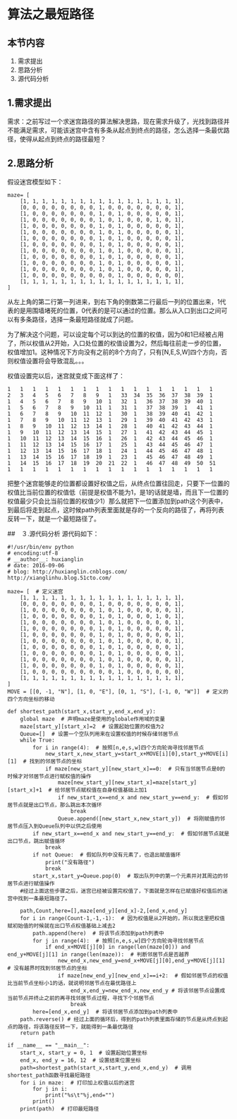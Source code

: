# 算法之最短路径

## 本节内容
1. 需求提出
2. 思路分析
3. 源代码分析

## 1.需求提出
需求：之前写过一个求迷宫路径的算法解决思路，现在需求升级了，光找到路径并不能满足需求，可能该迷宫中含有多条从起点到终点的路径，怎么选择一条最优路径，使得从起点到终点的路径最短？

## 2.思路分析
假设迷宫模型如下：

	maze= [
	    [1, 1, 1, 1, 1, 1, 1, 1, 1, 1, 1, 1, 1, 1, 1, 1, 1],
	    [0, 0, 0, 0, 0, 0, 0, 0, 1, 0, 0, 0, 0, 0, 0, 0, 1],
	    [1, 0, 0, 0, 0, 0, 0, 0, 1, 0, 1, 0, 0, 0, 0, 0, 1],
	    [1, 0, 0, 0, 0, 0, 0, 0, 1, 0, 1, 0, 0, 0, 1, 0, 1],
	    [1, 0, 0, 0, 0, 0, 0, 0, 1, 0, 1, 0, 0, 0, 0, 0, 1],
	    [1, 0, 0, 0, 0, 0, 0, 0, 1, 0, 1, 0, 0, 0, 0, 0, 1],
	    [1, 0, 0, 0, 0, 0, 0, 0, 1, 0, 1, 0, 0, 0, 0, 0, 1],
	    [1, 0, 0, 0, 0, 0, 0, 0, 1, 0, 1, 0, 0, 0, 0, 0, 1],
	    [1, 0, 0, 0, 0, 0, 0, 0, 1, 0, 1, 0, 0, 0, 0, 0, 1],
	    [1, 0, 0, 0, 0, 0, 0, 0, 1, 0, 1, 0, 0, 0, 0, 0, 1],
	    [1, 0, 0, 0, 0, 0, 0, 0, 1, 0, 1, 0, 0, 0, 0, 0, 1],
	    [1, 0, 0, 0, 0, 0, 0, 0, 1, 0, 1, 0, 0, 0, 0, 0, 1],
	    [1, 0, 0, 0, 0, 0, 0, 0, 0, 0, 1, 0, 0, 0, 0, 0, 0],
	    [1, 1, 1, 1, 1, 1, 1, 1, 1, 1, 1, 1, 1, 1, 1, 1, 1],
	]

从左上角的第二行第一列进来，到右下角的倒数第二行最后一列的位置出来，1代表的是用围墙堵死的位置，0代表的是可以通过的位置。那么从入口到出口之间可以有多条路径，选择一条最短路径就成了问题。

为了解决这个问题，可以设定每个可以到达的位置的权值，因为0和1已经被占用了，所以权值从2开始，入口处位置的权值设置为2，然后每往前走一步的位置，权值增加1。这种情况下方向没有之前的8个方向了，只有[N,E,S,W]四个方向，否则权值设置将会导致混乱。。。

权值设置完以后，迷宫就变成下面这样了：

	1	1	1	1	1	1	1	1	1	1	1	1	1	1	1	1	1	
	2	3	4	5	6	7	8	9	1	33	34	35	36	37	38	39	1	
	1	4	5	6	7	8	9	10	1	32	1	36	37	38	39	40	1	
	1	5	6	7	8	9	10	11	1	31	1	37	38	39	1	41	1	
	1	6	7	8	9	10	11	12	1	30	1	38	39	40	41	42	1	
	1	7	8	9	10	11	12	13	1	29	1	39	40	41	42	43	1	
	1	8	9	10	11	12	13	14	1	28	1	40	41	42	43	44	1	
	1	9	10	11	12	13	14	15	1	27	1	41	42	43	44	45	1	
	1	10	11	12	13	14	15	16	1	26	1	42	43	44	45	46	1	
	1	11	12	13	14	15	16	17	1	25	1	43	44	45	46	47	1	
	1	12	13	14	15	16	17	18	1	24	1	44	45	46	47	48	1	
	1	13	14	15	16	17	18	19	1	23	1	45	46	47	48	49	1	
	1	14	15	16	17	18	19	20	21	22	1	46	47	48	49	50	51	
	1	1	1	1	1	1	1	1	1	1	1	1	1	1	1	1	1

把整个迷宫能够走的位置都设置好权值之后，从终点位置往回走，只要下一位置的权值比当前位置的权值低（前提是权值不能为1，是1的话就是墙，而且下一位置的权值最少只会比当前位置的权值少1）那么就把下一位置添加到path这个列表中，到最后将走到起点，这时候path列表里面就是存的一个反向的路径了，再将列表反转一下，就是一个最短路径了。

##　３.源代码分析
源代码如下：

	#!/usr/bin/env python
	# encoding:utf-8
	# __author__: huxianglin
	# date: 2016-09-06
	# blog: http://huxianglin.cnblogs.com/ http://xianglinhu.blog.51cto.com/
	
	maze= [  # 定义迷宫
	    [1, 1, 1, 1, 1, 1, 1, 1, 1, 1, 1, 1, 1, 1, 1, 1, 1],
	    [0, 0, 0, 0, 0, 0, 0, 0, 1, 0, 0, 0, 0, 0, 0, 0, 1],
	    [1, 0, 0, 0, 0, 0, 0, 0, 1, 0, 1, 0, 0, 0, 0, 0, 1],
	    [1, 0, 0, 0, 0, 0, 0, 0, 1, 0, 1, 0, 0, 0, 1, 0, 1],
	    [1, 0, 0, 0, 0, 0, 0, 0, 1, 0, 1, 0, 0, 0, 0, 0, 1],
	    [1, 0, 0, 0, 0, 0, 0, 0, 1, 0, 1, 0, 0, 0, 0, 0, 1],
	    [1, 0, 0, 0, 0, 0, 0, 0, 1, 0, 1, 0, 0, 0, 0, 0, 1],
	    [1, 0, 0, 0, 0, 0, 0, 0, 1, 0, 1, 0, 0, 0, 0, 0, 1],
	    [1, 0, 0, 0, 0, 0, 0, 0, 1, 0, 1, 0, 0, 0, 0, 0, 1],
	    [1, 0, 0, 0, 0, 0, 0, 0, 1, 0, 1, 0, 0, 0, 0, 0, 1],
	    [1, 0, 0, 0, 0, 0, 0, 0, 1, 0, 1, 0, 0, 0, 0, 0, 1],
	    [1, 0, 0, 0, 0, 0, 0, 0, 1, 0, 1, 0, 0, 0, 0, 0, 1],
	    [1, 0, 0, 0, 0, 0, 0, 0, 0, 0, 1, 0, 0, 0, 0, 0, 0],
	    [1, 1, 1, 1, 1, 1, 1, 1, 1, 1, 1, 1, 1, 1, 1, 1, 1],
	]
	MOVE = [[0, -1, "N"], [1, 0, "E"], [0, 1, "S"], [-1, 0, "W"]]  # 定义的四个方向坐标的移动
	
	def shortest_path(start_x,start_y,end_x,end_y):
	    global maze  # 声明maze是使用的globale作用域的变量
	    maze[start_y][start_x]=2  # 设置起始位置的权值为2
	    Queue=[]  # 设置一个空队列用来在设置权值的时候存储邻居节点
	    while True:
	        for i in range(4):  # 按照[n,e,s,w]四个方向轮询寻找邻居节点
	            new_start_x,new_start_y=start_x+MOVE[i][0],start_y+MOVE[i][1]  # 找到的邻居节点的坐标
	            if maze[new_start_y][new_start_x]==0:  # 只有当邻居节点是0的时候才对邻居节点进行赋权值的操作
	                maze[new_start_y][new_start_x]=maze[start_y][start_x]+1  # 给邻居节点赋权值在自身权值基础上加1
	                if new_start_x==end_x and new_start_y==end_y:  # 假如邻居节点就是出口节点，那么跳出本次循环
	                    break
	                Queue.append([new_start_x,new_start_y])  # 将刚赋值的邻居节点压入到Queue队列中以供之后使用
	        if new_start_x==end_x and new_start_y==end_y:  # 假如邻居节点就是出口节点，跳出赋值循环
	            break
	        if not Queue:  # 假如队列中没有元素了，也退出赋值循环
	            print("没有路径")
	            break
	        start_x,start_y=Queue.pop(0)  # 取出队列中的第一个元素并对其周边的邻居节点进行赋值操作
		#经过上面这些步骤之后，迷宫已经被设置完权值了，下面就是怎样在已赋值好权值后的迷宫中找到一条最短路径了。

	    path,Count,here=[],maze[end_y][end_x]-2,[end_x,end_y]	
	    for i in range(Count-1,-1,-1):  # 因为权值是从2开始的，所以我这里把权值赋初始值的时候就在出口节点权值基础上减去2
	        path.append(here)  # 将该节点添加到path列表中
	        for j in range(4):  # 按照[n,e,s,w]四个方向轮询寻找邻居节点
	            if end_x+MOVE[j][0] in range(len(maze[0])) and end_y+MOVE[j][1] in range(len(maze)):  # 判断邻居节点是否越界
	                new_end_x,new_end_y=end_x+MOVE[j][0],end_y+MOVE[j][1]  # 没有越界时找到邻居节点的坐标
	                if maze[new_end_y][new_end_x]==i+2:  # 假如邻居节点的权值比当前节点坐标小1的话，就说明邻居节点在最优路径上
	                    end_x,end_y=new_end_x,new_end_y # 将该邻居节点设置成当前节点并终止之前的再寻找邻居节点过程，寻找下个邻居节点
	                    break
	        here=[end_x,end_y]  # 将该邻居节点添加到path列表中
	    path.reverse() # 经过上面的循环后，得到的path列表里面存储的节点是从终点到起点的路径，将该路径反转一下，就能得到一条最优路径
	    return path
	
	if __name__ == "__main__":
	    start_x, start_y = 0, 1  # 设置起始位置坐标
	    end_x, end_y = 16, 12  # 设置结束位置坐标
	    path=shortest_path(start_x,start_y,end_x,end_y)  # 调用shortest_path函数寻找最短路径
	    for i in maze:  # 打印加上权值以后的迷宫
	        for j in i:
	            print("%s\t"%j,end="")
	        print()
	    print(path)  # 打印最短路径